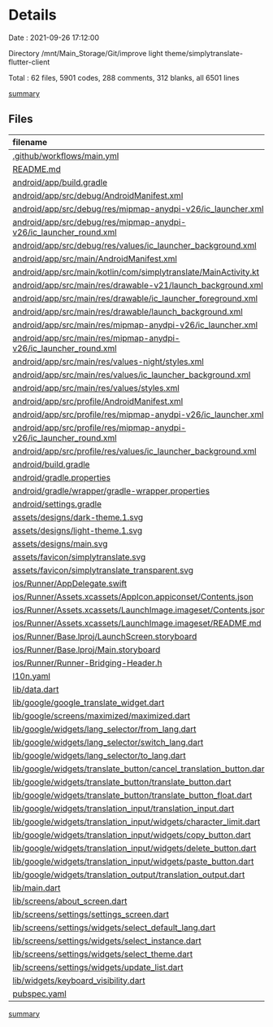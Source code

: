 # Details

Date : 2021-09-26 17:12:00

Directory /mnt/Main_Storage/Git/improve light theme/simplytranslate-flutter-client

Total : 62 files,  5901 codes, 288 comments, 312 blanks, all 6501 lines

[summary](results.md)

## Files
| filename | language | code | comment | blank | total |
| :--- | :--- | ---: | ---: | ---: | ---: |
| [.github/workflows/main.yml](/.github/workflows/main.yml) | YAML | 21 | 9 | 8 | 38 |
| [README.md](/README.md) | Markdown | 23 | 0 | 10 | 33 |
| [android/app/build.gradle](/android/app/build.gradle) | Groovy | 83 | 3 | 19 | 105 |
| [android/app/src/debug/AndroidManifest.xml](/android/app/src/debug/AndroidManifest.xml) | XML | 4 | 3 | 1 | 8 |
| [android/app/src/debug/res/mipmap-anydpi-v26/ic_launcher.xml](/android/app/src/debug/res/mipmap-anydpi-v26/ic_launcher.xml) | XML | 5 | 0 | 0 | 5 |
| [android/app/src/debug/res/mipmap-anydpi-v26/ic_launcher_round.xml](/android/app/src/debug/res/mipmap-anydpi-v26/ic_launcher_round.xml) | XML | 5 | 0 | 0 | 5 |
| [android/app/src/debug/res/values/ic_launcher_background.xml](/android/app/src/debug/res/values/ic_launcher_background.xml) | XML | 4 | 0 | 0 | 4 |
| [android/app/src/main/AndroidManifest.xml](/android/app/src/main/AndroidManifest.xml) | XML | 24 | 11 | 4 | 39 |
| [android/app/src/main/kotlin/com/simplytranslate/MainActivity.kt](/android/app/src/main/kotlin/com/simplytranslate/MainActivity.kt) | Kotlin | 52 | 1 | 9 | 62 |
| [android/app/src/main/res/drawable-v21/launch_background.xml](/android/app/src/main/res/drawable-v21/launch_background.xml) | XML | 4 | 7 | 2 | 13 |
| [android/app/src/main/res/drawable/ic_launcher_foreground.xml](/android/app/src/main/res/drawable/ic_launcher_foreground.xml) | XML | 76 | 0 | 1 | 77 |
| [android/app/src/main/res/drawable/launch_background.xml](/android/app/src/main/res/drawable/launch_background.xml) | XML | 4 | 7 | 2 | 13 |
| [android/app/src/main/res/mipmap-anydpi-v26/ic_launcher.xml](/android/app/src/main/res/mipmap-anydpi-v26/ic_launcher.xml) | XML | 5 | 0 | 0 | 5 |
| [android/app/src/main/res/mipmap-anydpi-v26/ic_launcher_round.xml](/android/app/src/main/res/mipmap-anydpi-v26/ic_launcher_round.xml) | XML | 5 | 0 | 0 | 5 |
| [android/app/src/main/res/values-night/styles.xml](/android/app/src/main/res/values-night/styles.xml) | XML | 9 | 9 | 1 | 19 |
| [android/app/src/main/res/values/ic_launcher_background.xml](/android/app/src/main/res/values/ic_launcher_background.xml) | XML | 4 | 0 | 0 | 4 |
| [android/app/src/main/res/values/styles.xml](/android/app/src/main/res/values/styles.xml) | XML | 9 | 9 | 1 | 19 |
| [android/app/src/profile/AndroidManifest.xml](/android/app/src/profile/AndroidManifest.xml) | XML | 4 | 3 | 1 | 8 |
| [android/app/src/profile/res/mipmap-anydpi-v26/ic_launcher.xml](/android/app/src/profile/res/mipmap-anydpi-v26/ic_launcher.xml) | XML | 5 | 0 | 0 | 5 |
| [android/app/src/profile/res/mipmap-anydpi-v26/ic_launcher_round.xml](/android/app/src/profile/res/mipmap-anydpi-v26/ic_launcher_round.xml) | XML | 5 | 0 | 0 | 5 |
| [android/app/src/profile/res/values/ic_launcher_background.xml](/android/app/src/profile/res/values/ic_launcher_background.xml) | XML | 4 | 0 | 0 | 4 |
| [android/build.gradle](/android/build.gradle) | Groovy | 25 | 0 | 5 | 30 |
| [android/gradle.properties](/android/gradle.properties) | Properties | 3 | 0 | 1 | 4 |
| [android/gradle/wrapper/gradle-wrapper.properties](/android/gradle/wrapper/gradle-wrapper.properties) | Properties | 5 | 1 | 1 | 7 |
| [android/settings.gradle](/android/settings.gradle) | Groovy | 8 | 0 | 4 | 12 |
| [assets/designs/dark-theme.1.svg](/assets/designs/dark-theme.1.svg) | XML | 579 | 1 | 2 | 582 |
| [assets/designs/light-theme.1.svg](/assets/designs/light-theme.1.svg) | XML | 565 | 1 | 2 | 568 |
| [assets/designs/main.svg](/assets/designs/main.svg) | XML | 372 | 1 | 2 | 375 |
| [assets/favicon/simplytranslate.svg](/assets/favicon/simplytranslate.svg) | XML | 154 | 1 | 2 | 157 |
| [assets/favicon/simplytranslate_transparent.svg](/assets/favicon/simplytranslate_transparent.svg) | XML | 144 | 1 | 1 | 146 |
| [ios/Runner/AppDelegate.swift](/ios/Runner/AppDelegate.swift) | Swift | 12 | 0 | 2 | 14 |
| [ios/Runner/Assets.xcassets/AppIcon.appiconset/Contents.json](/ios/Runner/Assets.xcassets/AppIcon.appiconset/Contents.json) | JSON | 122 | 0 | 1 | 123 |
| [ios/Runner/Assets.xcassets/LaunchImage.imageset/Contents.json](/ios/Runner/Assets.xcassets/LaunchImage.imageset/Contents.json) | JSON | 23 | 0 | 1 | 24 |
| [ios/Runner/Assets.xcassets/LaunchImage.imageset/README.md](/ios/Runner/Assets.xcassets/LaunchImage.imageset/README.md) | Markdown | 3 | 0 | 2 | 5 |
| [ios/Runner/Base.lproj/LaunchScreen.storyboard](/ios/Runner/Base.lproj/LaunchScreen.storyboard) | XML | 36 | 1 | 1 | 38 |
| [ios/Runner/Base.lproj/Main.storyboard](/ios/Runner/Base.lproj/Main.storyboard) | XML | 25 | 1 | 1 | 27 |
| [ios/Runner/Runner-Bridging-Header.h](/ios/Runner/Runner-Bridging-Header.h) | C++ | 1 | 0 | 1 | 2 |
| [l10n.yaml](/l10n.yaml) | YAML | 3 | 0 | 0 | 3 |
| [lib/data.dart](/lib/data.dart) | Dart | 182 | 26 | 26 | 234 |
| [lib/google/google_translate_widget.dart](/lib/google/google_translate_widget.dart) | Dart | 120 | 0 | 4 | 124 |
| [lib/google/screens/maximized/maximized.dart](/lib/google/screens/maximized/maximized.dart) | Dart | 65 | 2 | 4 | 71 |
| [lib/google/widgets/lang_selector/from_lang.dart](/lib/google/widgets/lang_selector/from_lang.dart) | Dart | 184 | 1 | 6 | 191 |
| [lib/google/widgets/lang_selector/switch_lang.dart](/lib/google/widgets/lang_selector/switch_lang.dart) | Dart | 109 | 0 | 14 | 123 |
| [lib/google/widgets/lang_selector/to_lang.dart](/lib/google/widgets/lang_selector/to_lang.dart) | Dart | 183 | 2 | 6 | 191 |
| [lib/google/widgets/translate_button/cancel_translation_button.dart](/lib/google/widgets/translate_button/cancel_translation_button.dart) | Dart | 38 | 2 | 5 | 45 |
| [lib/google/widgets/translate_button/translate_button.dart](/lib/google/widgets/translate_button/translate_button.dart) | Dart | 55 | 2 | 5 | 62 |
| [lib/google/widgets/translate_button/translate_button_float.dart](/lib/google/widgets/translate_button/translate_button_float.dart) | Dart | 63 | 0 | 4 | 67 |
| [lib/google/widgets/translation_input/translation_input.dart](/lib/google/widgets/translation_input/translation_input.dart) | Dart | 318 | 3 | 24 | 345 |
| [lib/google/widgets/translation_input/widgets/character_limit.dart](/lib/google/widgets/translation_input/widgets/character_limit.dart) | Dart | 52 | 1 | 3 | 56 |
| [lib/google/widgets/translation_input/widgets/copy_button.dart](/lib/google/widgets/translation_input/widgets/copy_button.dart) | Dart | 34 | 2 | 3 | 39 |
| [lib/google/widgets/translation_input/widgets/delete_button.dart](/lib/google/widgets/translation_input/widgets/delete_button.dart) | Dart | 31 | 1 | 3 | 35 |
| [lib/google/widgets/translation_input/widgets/paste_button.dart](/lib/google/widgets/translation_input/widgets/paste_button.dart) | Dart | 124 | 1 | 8 | 133 |
| [lib/google/widgets/translation_output/translation_output.dart](/lib/google/widgets/translation_output/translation_output.dart) | Dart | 108 | 3 | 7 | 118 |
| [lib/main.dart](/lib/main.dart) | Dart | 593 | 4 | 39 | 636 |
| [lib/screens/about_screen.dart](/lib/screens/about_screen.dart) | Dart | 236 | 109 | 3 | 348 |
| [lib/screens/settings/settings_screen.dart](/lib/screens/settings/settings_screen.dart) | Dart | 77 | 4 | 4 | 85 |
| [lib/screens/settings/widgets/select_default_lang.dart](/lib/screens/settings/widgets/select_default_lang.dart) | Dart | 239 | 2 | 10 | 251 |
| [lib/screens/settings/widgets/select_instance.dart](/lib/screens/settings/widgets/select_instance.dart) | Dart | 301 | 4 | 10 | 315 |
| [lib/screens/settings/widgets/select_theme.dart](/lib/screens/settings/widgets/select_theme.dart) | Dart | 157 | 3 | 6 | 166 |
| [lib/screens/settings/widgets/update_list.dart](/lib/screens/settings/widgets/update_list.dart) | Dart | 120 | 0 | 7 | 127 |
| [lib/widgets/keyboard_visibility.dart](/lib/widgets/keyboard_visibility.dart) | Dart | 47 | 2 | 9 | 58 |
| [pubspec.yaml](/pubspec.yaml) | YAML | 30 | 44 | 14 | 88 |

[summary](results.md)